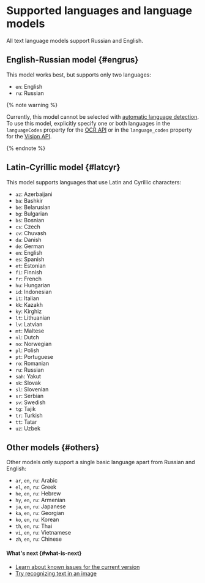 # Supported languages and language models

All text language models support Russian and English.

## English-Russian model {#engrus}

This model works best, but supports only two languages:

* `en`: English
* `ru`: Russian

{% note warning %}

Currently, this model cannot be selected with [automatic language detection](../../operations/ocr/text-detection-image.md#ocr-api-recognition). To use this model, explicitly specify one or both languages in the `languageCodes` property for the [OCR API](../../ocr/api-ref/index.md) or in the `language_codes` property for the [Vision API](../../vision/api-ref/index.md).

{% endnote %}

## Latin-Cyrillic model {#latcyr}

This model supports languages that use Latin and Cyrillic characters:

* `az`: Azerbaijani
* `ba`: Bashkir
* `be`: Belarusian
* `bg`: Bulgarian
* `bs`: Bosnian
* `cs`: Czech
* `cv`: Chuvash
* `da`: Danish
* `de`: German
* `en`: English
* `es`: Spanish
* `et`: Estonian
* `fi`: Finnish
* `fr`: French
* `hu`: Hungarian
* `id`: Indonesian
* `it`: Italian
* `kk`: Kazakh
* `ky`: Kirghiz
* `lt`: Lithuanian
* `lv`: Latvian
* `mt`: Maltese
* `nl`: Dutch
* `no`: Norwegian
* `pl`: Polish
* `pt`: Portuguese
* `ro`: Romanian
* `ru`: Russian
* `sah`: Yakut
* `sk`: Slovak
* `sl`: Slovenian
* `sr`: Serbian
* `sv`: Swedish
* `tg`: Tajik
* `tr`: Turkish
* `tt`: Tatar
* `uz`: Uzbek

## Other models {#others}

Other models only support a single basic language apart from Russian and English:

* `ar`, `en`, `ru`: Arabic
* `el`, `en`, `ru`: Greek
* `he`, `en`, `ru`: Hebrew
* `hy`, `en`, `ru`: Armenian
* `ja`, `en`, `ru`: Japanese
* `ka`, `en`, `ru`: Georgian
* `ko`, `en`, `ru`: Korean
* `th`, `en`, `ru`: Thai
* `vi`, `en`, `ru`: Vietnamese
* `zh`, `en`, `ru`: Chinese

#### What's next {#what-is-next}

* [Learn about known issues for the current version](known-issues.md)
* [Try recognizing text in an image](../../operations/ocr/text-detection-image.md)
